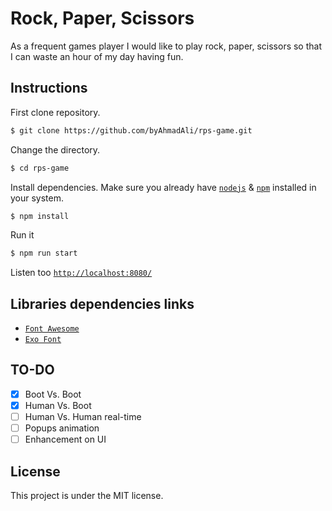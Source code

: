 # Rock, Paper, Scissors

As a frequent games player I would like to play rock, paper, scissors so that I can waste an hour of my day having fun.


## Instructions

First clone repository.
```bash
$ git clone https://github.com/byAhmadAli/rps-game.git
```

Change the directory.
```bash
$ cd rps-game
```

Install dependencies. Make sure you already have [`nodejs`](https://nodejs.org/en/) & [`npm`](https://www.npmjs.com/) installed in your system.
```bash
$ npm install
```

Run it
```bash
$ npm run start
```

Listen too [`http://localhost:8080/`](http://localhost:8080/)

## Libraries dependencies links
* [`Font Awesome`](https://fontawesome.com/how-to-use)
* [`Exo Font`](https://fonts.google.com/?query=exo)

## TO-DO
- [x] Boot Vs. Boot
- [x] Human Vs. Boot
- [ ] Human Vs. Human real-time
- [ ] Popups animation
- [ ] Enhancement on UI

## License
This project is under the MIT license.
